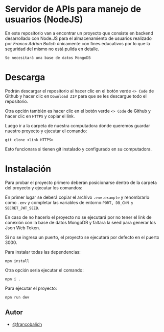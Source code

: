 # Servidor de APIs para manejo de usuarios (NodeJS)

En este repositorio van a encontrar un proyecto que consiste en backend desarrollado con Node.JS para el almacenamiento de usuarios realizado por _Franco Adrian Balich_ únicamente con fines educativos por lo que la seguridad del mismo no está pulida en detalle.

`Se necesitará una base de datos MongoDB`

# Descarga

Podrán descargar el repositorio al hacer clic en el botón verde `<> Code` de Github y hacer clic en `Download ZIP` para que se les descargue todo el repositorio.

Otra opción también es hacer clic en el botón verde `<> Code` de Github y hacer clic en `HTTPS` y copiar el link.

Luego ir a la carpeta de nuestra computadora donde queremos guardar nuestro proyecto y ejecutar el comando:

```
git clone <link HTTPS>
```

Esto funcionara si tienen git instalado y configurado en su computadora.

# Instalación

Para probar el proyecto primero deberán posicionarse dentro de la carpeta del proyecto y ejecutar los comandos:

En primer lugar se deberá copiar el archivo `.env.example` y renombrarlo como `.env` y completar las variables de entorno `PORT, DB_CNN y SECRET_JWT_SEED`.

En caso de no hacerlo el proyecto no se ejecutará por no tener el link de conexión con la base de datos MongoDB y faltara la seed para generar los Json Web Token.

Si no se ingresa un puerto, el proyecto se ejecutará por defecto en el puerto 3000.

Para instalar todas las dependencias:

```
npm install
```

Otra opción seria ejecutar el comando:

```
npm i .
```

Para ejecutar el proyecto:

```
npm run dev
```

## Autor

- [@francobalich](https://www.github.com/francobalich)
